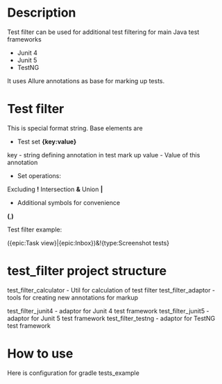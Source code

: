 # Description

Test filter can be used for additional test filtering for main Java test frameworks
 
- Junit 4
- Junit 5
- TestNG

 It uses Allure annotations as base for marking up tests.

# Test filter

This is special format string. Base elements are

- Test set **{key:value}**

key - string defining annotation in test mark up
value - Value of this annotation
      
- Set operations: 

Excluding **!**
Intersection **&**
Union **|**

- Additional symbols for convenience

**(**,**)**

Test filter example:

({epic:Task view}|{epic:Inbox})&!{type:Screenshot tests}

# test_filter project structure 

test_filter_calculator - Util for calculation of test filter
test_filter_adaptor - tools for creating new annotations for markup


test_filter_junit4 - adaptor for Junit 4 test framework 
test_filter_junit5 - adaptor for Junit 5 test framework
test_filter_testng - adaptor for TestNG test framework

# How to use

Here is configuration for gradle tests_example




